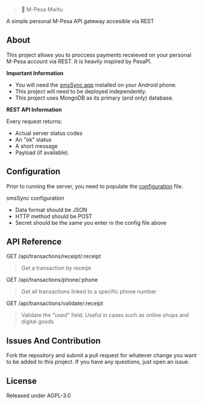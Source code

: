 > 📲 M-Pesa Mwitu

A simple personal M-Pesa API gateway accesible via REST


## About

This project allows you to proccess payments receieved on your personal M-Pesa account via REST. It is heavily inspired by PesaPI.

**Important Information**

- You will need the [smsSync app](https://play.google.com/store/apps/details?id=org.addhen.smssync) installed on your Android phone.
- This project will need to be deployed independently.
- This project uses MongoDB as its primary (and only) database.

**REST API Information**

Every request returns:
 
- Actual server status codes
- An "ok" status
- A short message
- Payload (if available).


## Configuration

Prior to running the server, you need to populate the [configuration](https://github.com/kamikazechaser/mpesa-mwitu/blob/master/config.dist.js) file.

smsSync configuration

- Data format should be JSON
- HTTP method should be POST
- Secret should be the same you enter in the config file above

## API Reference

GET /api/transactions/receipt/:receipt

> Get a transaction by receipt

GET /api/transactions/phone/:phone

> Get all transactions linked to a specific phone number

GET /api/transactions/validate/:receipt

> Validate the "used" field. Useful in cases such as online shops and digital goods


## Issues And Contribution

Fork the repository and submit a pull request for whatever change you want to be added to this project. If you have any questions, just open an issue.

## License

Released under AGPL-3.0
